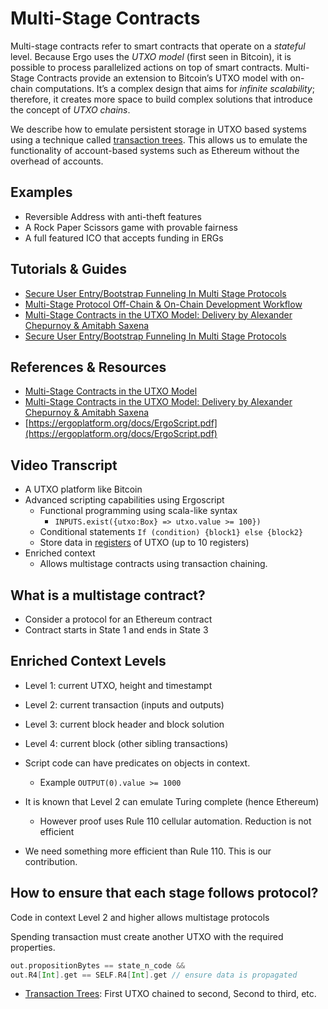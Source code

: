 # Multi-Stage Contracts

Multi-stage contracts refer to smart contracts that operate on a *stateful* level. Because Ergo uses the *UTXO model* (first seen in Bitcoin), it is possible to process parallelized actions on top of smart contracts. Multi-Stage Contracts provide an extension to Bitcoin’s UTXO model with on-chain computations. It’s a complex design that aims for *infinite scalability*; therefore, it creates more space to build complex solutions that introduce the concept of *UTXO chains*.


We describe how to emulate persistent storage in UTXO based systems using a technique called [transaction trees](tx-tree.md). This allows us to emulate the functionality of account-based systems such as Ethereum without the overhead of accounts. 

## Examples

- Reversible Address with anti-theft features
- A Rock Paper Scissors game with provable fairness
- A full featured ICO that accepts funding in ERGs
 
## Tutorials & Guides
- [Secure User Entry/Bootstrap Funneling In Multi Stage Protocols](https://www.ergoforum.org/t/secure-user-entry-bootstrap-funneling-in-multi-stage-protocols/228)
- [Multi-Stage Protocol Off-Chain & On-Chain Development Workflow](https://www.ergoforum.org/t/multi-stage-protocol-off-chain-on-chain-development-workflow/269)
- [Multi-Stage Contracts in the UTXO Model: Delivery by Alexander Chepurnoy & Amitabh Saxena](https://www.youtube.com/watch?v=g3FlM_WOwBU)
- [Secure User Entry/Bootstrap Funneling In Multi Stage Protocols](https://www.ergoforum.org/t/secure-user-entry-bootstrap-funneling-in-multi-stage-protocols/228)


## References & Resources
- [Multi-Stage Contracts in the UTXO Model](https://storage.googleapis.com/ergo-cms-media/docs/paper_26.pdf)
- [Multi-Stage Contracts in the UTXO Model: Delivery by Alexander Chepurnoy & Amitabh Saxena](https://www.youtube.com/watch?v=g3FlM_WOwBU)
- [https://ergoplatform.org/docs/ErgoScript.pdf](https://ergoplatform.org/docs/ErgoScript.pdf)

## Video Transcript

- A UTXO platform like Bitcoin
- Advanced scripting capabilities using Ergoscript
    - Functional programming using scala-like syntax
        - `INPUTS.exist({utxo:Box} => utxo.value >= 100})`
    - Conditional statements `If (condition) {block1} else {block2}`
    - Store data in [registers](registers.md) of UTXO (up to 10 registers)
- Enriched context
    - Allows multistage contracts using transaction chaining. 

## What is a multistage contract?

- Consider a protocol for an Ethereum contract
- Contract starts in State 1 and ends in State 3


## Enriched Context Levels

- Level 1: current UTXO, height and timestampt
- Level 2: current transaction (inputs and outputs)
- Level 3: current block header and block solution
- Level 4: current block (other sibling transactions)


- Script code can have predicates on objects in context. 
    - Example `OUTPUT(0).value >= 1000`
- It is known that Level 2 can emulate Turing complete (hence Ethereum)
    - However proof uses Rule 110 cellular automation. Reduction is not efficient
- We need something more efficient than Rule 110. This is our contribution.


## How to ensure that each stage follows protocol?

Code in context Level 2 and higher allows multistage protocols

Spending transaction must create another UTXO with the required properties. 

```scala
out.propositionBytes == state_n_code && 
out.R4[Int].get == SELF.R4[Int].get // ensure data is propagated
```

- [Transaction Trees](tx-tree.md): First UTXO chained to second, Second to third, etc.